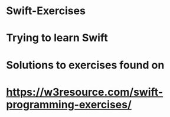 # Swift-Exercises
# Trying to learn Swift
# Solutions to exercises found on 
#    https://w3resource.com/swift-programming-exercises/
